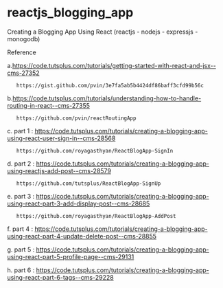 # reactjs_blogging_app

Creating a Blogging App Using React (reactjs - nodejs - expressjs - monogodb)

Reference

a.https://code.tutsplus.com/tutorials/getting-started-with-react-and-jsx--cms-27352

       https://gist.github.com/pvin/3e7fa5ab5b4424df86baff3cfd99b56c

b.https://code.tutsplus.com/tutorials/understanding-how-to-handle-routing-in-react--cms-27355

       https://github.com/pvin/reactRoutingApp

c. part 1 : https://code.tutsplus.com/tutorials/creating-a-blogging-app-using-react-user-sign-in--cms-28568
       
       https://github.com/royagasthyan/ReactBlogApp-SignIn  

d. part 2 : https://code.tutsplus.com/tutorials/creating-a-blogging-app-using-reactjs-add-post--cms-28579

       https://github.com/tutsplus/ReactBlogApp-SignUp

e. part 3 : https://code.tutsplus.com/tutorials/creating-a-blogging-app-using-react-part-3-add-display-post--cms-28685

       https://github.com/royagasthyan/ReactBlogApp-AddPost

f. part 4 : https://code.tutsplus.com/tutorials/creating-a-blogging-app-using-react-part-4-update-delete-post--cms-28855

g. part 5 : https://code.tutsplus.com/tutorials/creating-a-blogging-app-using-react-part-5-profile-page--cms-29131 

h. part 6 : https://code.tutsplus.com/tutorials/creating-a-blogging-app-using-react-part-6-tags--cms-29228

